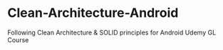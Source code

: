 # Clean-Architecture-Android
Following Clean Architecture &amp; SOLID principles for Android Udemy GL Course
